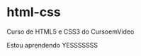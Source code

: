 # html-css
 Curso de HTML5 e CSS3 do CursoemVideo

Estou aprendendo YESSSSSSS

<a href="https://ronalddmiranda.github.io/html-css/dezafios/d010b/">